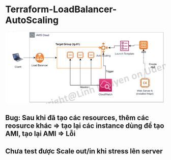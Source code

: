 # Terraform-LoadBalancer-AutoScaling
![alt text](image.png)
## Bug: Sau khi đã tạo các resources, thêm các reosurce khác => tạo lại các instance dùng để tạo AMI, tạo lại AMI => Lỗi
## Chưa test được Scale out/in khi stress lên server